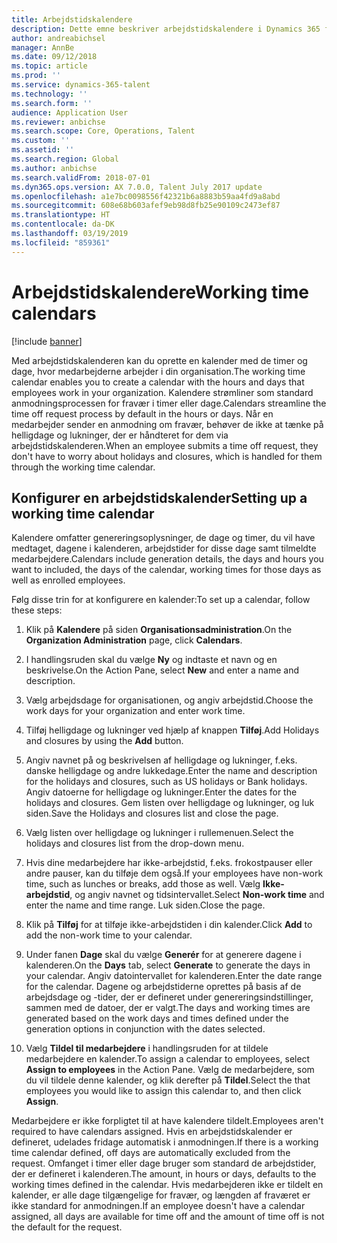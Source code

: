 ```yaml
---
title: Arbejdstidskalendere
description: Dette emne beskriver arbejdstidskalendere i Dynamics 365 for Talent - Core HR, og hvordan du opretter kalendere.
author: andreabichsel
manager: AnnBe
ms.date: 09/12/2018
ms.topic: article
ms.prod: ''
ms.service: dynamics-365-talent
ms.technology: ''
ms.search.form: ''
audience: Application User
ms.reviewer: anbichse
ms.search.scope: Core, Operations, Talent
ms.custom: ''
ms.assetid: ''
ms.search.region: Global
ms.author: anbichse
ms.search.validFrom: 2018-07-01
ms.dyn365.ops.version: AX 7.0.0, Talent July 2017 update
ms.openlocfilehash: a1e7bc0098556f42321b6a8883b59aa4fd9a8abd
ms.sourcegitcommit: 608e68b603afef9eb98d8fb25e90109c2473ef87
ms.translationtype: HT
ms.contentlocale: da-DK
ms.lasthandoff: 03/19/2019
ms.locfileid: "859361"
---
```

# <a name="working-time-calendars"></a><span data-ttu-id="16bf6-103">Arbejdstidskalendere</span><span class="sxs-lookup"><span data-stu-id="16bf6-103">Working time calendars</span></span>

[!include [banner](includes/banner.md)]

<span data-ttu-id="16bf6-104">Med arbejdstidskalenderen kan du oprette en kalender med de timer og dage, hvor medarbejderne arbejder i din organisation.</span><span class="sxs-lookup"><span data-stu-id="16bf6-104">The working time calendar enables you to create a calendar with the hours and days that employees work in your organization.</span></span> <span data-ttu-id="16bf6-105">Kalendere strømliner som standard anmodningsprocessen for fravær i timer eller dage.</span><span class="sxs-lookup"><span data-stu-id="16bf6-105">Calendars streamline the time off request process by default in the hours or days.</span></span> <span data-ttu-id="16bf6-106">Når en medarbejder sender en anmodning om fravær, behøver de ikke at tænke på helligdage og lukninger, der er håndteret for dem via arbejdstidskalenderen.</span><span class="sxs-lookup"><span data-stu-id="16bf6-106">When an employee submits a time off request, they don't have to worry about holidays and closures, which is handled for them through the working time calendar.</span></span>

## <a name="setting-up-a-working-time-calendar"></a><span data-ttu-id="16bf6-107">Konfigurer en arbejdstidskalender</span><span class="sxs-lookup"><span data-stu-id="16bf6-107">Setting up a working time calendar</span></span>

<span data-ttu-id="16bf6-108">Kalendere omfatter genereringsoplysninger, de dage og timer, du vil have medtaget, dagene i kalenderen, arbejdstider for disse dage samt tilmeldte medarbejdere.</span><span class="sxs-lookup"><span data-stu-id="16bf6-108">Calendars include generation details, the days and hours you want to included, the days of the calendar, working times for those days as well as enrolled employees.</span></span> 

<span data-ttu-id="16bf6-109">Følg disse trin for at konfigurere en kalender:</span><span class="sxs-lookup"><span data-stu-id="16bf6-109">To set up a calendar, follow these steps:</span></span>

1. <span data-ttu-id="16bf6-110">Klik på **Kalendere** på siden **Organisationsadministration**.</span><span class="sxs-lookup"><span data-stu-id="16bf6-110">On the **Organization Administration** page, click **Calendars**.</span></span>

2. <span data-ttu-id="16bf6-111">I handlingsruden skal du vælge **Ny** og indtaste et navn og en beskrivelse.</span><span class="sxs-lookup"><span data-stu-id="16bf6-111">On the Action Pane, select **New** and enter a name and description.</span></span>

3. <span data-ttu-id="16bf6-112">Vælg arbejdsdage for organisationen, og angiv arbejdstid.</span><span class="sxs-lookup"><span data-stu-id="16bf6-112">Choose the work days for your organization and enter work time.</span></span>

4. <span data-ttu-id="16bf6-113">Tilføj helligdage og lukninger ved hjælp af knappen **Tilføj**.</span><span class="sxs-lookup"><span data-stu-id="16bf6-113">Add Holidays and closures by using the **Add** button.</span></span>

5. <span data-ttu-id="16bf6-114">Angiv navnet på og beskrivelsen af helligdage og lukninger, f.eks. danske helligdage og andre lukkedage.</span><span class="sxs-lookup"><span data-stu-id="16bf6-114">Enter the name and description for the holidays and closures, such as US holidays or Bank holidays.</span></span> <span data-ttu-id="16bf6-115">Angiv datoerne for helligdage og lukninger.</span><span class="sxs-lookup"><span data-stu-id="16bf6-115">Enter the dates for the holidays and closures.</span></span> <span data-ttu-id="16bf6-116">Gem listen over helligdage og lukninger, og luk siden.</span><span class="sxs-lookup"><span data-stu-id="16bf6-116">Save the Holidays and closures list and close the page.</span></span>

6. <span data-ttu-id="16bf6-117">Vælg listen over helligdage og lukninger i rullemenuen.</span><span class="sxs-lookup"><span data-stu-id="16bf6-117">Select the holidays and closures list from the drop-down menu.</span></span>

7. <span data-ttu-id="16bf6-118">Hvis dine medarbejdere har ikke-arbejdstid, f.eks. frokostpauser eller andre pauser, kan du tilføje dem også.</span><span class="sxs-lookup"><span data-stu-id="16bf6-118">If your employees have non-work time, such as lunches or breaks, add those as well.</span></span> <span data-ttu-id="16bf6-119">Vælg **Ikke-arbejdstid**, og angiv navnet og tidsintervallet.</span><span class="sxs-lookup"><span data-stu-id="16bf6-119">Select **Non-work time** and enter the name and time range.</span></span> <span data-ttu-id="16bf6-120">Luk siden.</span><span class="sxs-lookup"><span data-stu-id="16bf6-120">Close the page.</span></span> 

8. <span data-ttu-id="16bf6-121">Klik på **Tilføj** for at tilføje ikke-arbejdstiden i din kalender.</span><span class="sxs-lookup"><span data-stu-id="16bf6-121">Click **Add** to add the non-work time to your calendar.</span></span>

9. <span data-ttu-id="16bf6-122">Under fanen **Dage** skal du vælge **Generér** for at generere dagene i kalenderen.</span><span class="sxs-lookup"><span data-stu-id="16bf6-122">On the **Days** tab, select **Generate** to generate the days in your calendar.</span></span> <span data-ttu-id="16bf6-123">Angiv datointervallet for kalenderen.</span><span class="sxs-lookup"><span data-stu-id="16bf6-123">Enter the date range for the calendar.</span></span> <span data-ttu-id="16bf6-124">Dagene og arbejdstiderne oprettes på basis af de arbejdsdage og -tider, der er defineret under genereringsindstillinger, sammen med de datoer, der er valgt.</span><span class="sxs-lookup"><span data-stu-id="16bf6-124">The days and working times are generated based on the work days and times defined under the generation options in conjunction with the dates selected.</span></span>

10. <span data-ttu-id="16bf6-125">Vælg **Tildel til medarbejdere** i handlingsruden for at tildele medarbejdere en kalender.</span><span class="sxs-lookup"><span data-stu-id="16bf6-125">To assign a calendar to employees, select **Assign to employees** in the Action Pane.</span></span> <span data-ttu-id="16bf6-126">Vælg de medarbejdere, som du vil tildele denne kalender, og klik derefter på **Tildel**.</span><span class="sxs-lookup"><span data-stu-id="16bf6-126">Select the that employees you would like to assign this calendar to, and then click **Assign**.</span></span>

<span data-ttu-id="16bf6-127">Medarbejdere er ikke forpligtet til at have kalendere tildelt.</span><span class="sxs-lookup"><span data-stu-id="16bf6-127">Employees aren't required to have calendars assigned.</span></span> <span data-ttu-id="16bf6-128">Hvis en arbejdstidskalender er defineret, udelades fridage automatisk i anmodningen.</span><span class="sxs-lookup"><span data-stu-id="16bf6-128">If there is a working time calendar defined, off days are automatically excluded from the request.</span></span> <span data-ttu-id="16bf6-129">Omfanget i timer eller dage bruger som standard de arbejdstider, der er defineret i kalenderen.</span><span class="sxs-lookup"><span data-stu-id="16bf6-129">The amount, in hours or days, defaults to the working times defined in the calendar.</span></span> <span data-ttu-id="16bf6-130">Hvis medarbejderen ikke er tildelt en kalender, er alle dage tilgængelige for fravær, og længden af fraværet er ikke standard for anmodningen.</span><span class="sxs-lookup"><span data-stu-id="16bf6-130">If an employee doesn't have a calendar assigned, all days are available for time off and the amount of time off is not the default for the request.</span></span> 
